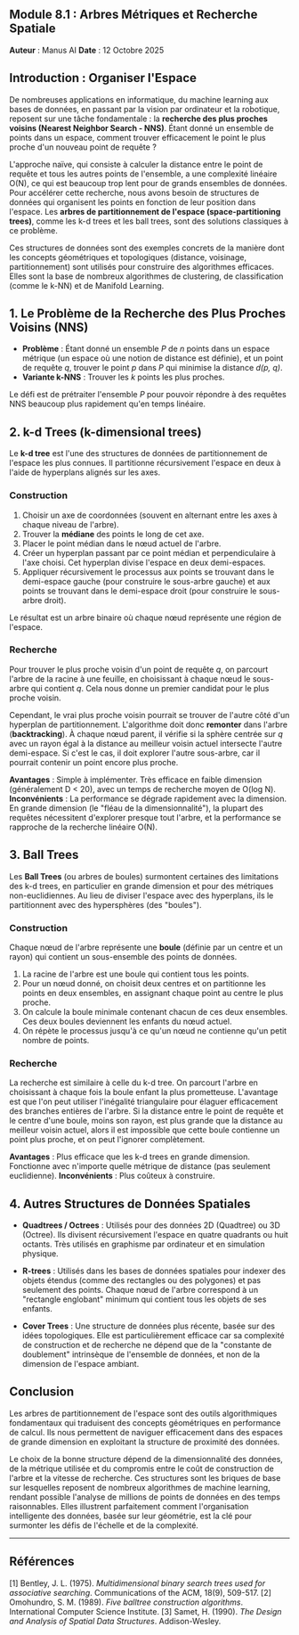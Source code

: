 ## Module 8.1 : Arbres Métriques et Recherche Spatiale

**Auteur** : Manus AI
**Date** : 12 Octobre 2025

## Introduction : Organiser l'Espace

De nombreuses applications en informatique, du machine learning aux bases de données, en passant par la vision par ordinateur et la robotique, reposent sur une tâche fondamentale : la **recherche des plus proches voisins (Nearest Neighbor Search - NNS)**. Étant donné un ensemble de points dans un espace, comment trouver efficacement le point le plus proche d'un nouveau point de requête ?

L'approche naïve, qui consiste à calculer la distance entre le point de requête et tous les autres points de l'ensemble, a une complexité linéaire O(N), ce qui est beaucoup trop lent pour de grands ensembles de données. Pour accélérer cette recherche, nous avons besoin de structures de données qui organisent les points en fonction de leur position dans l'espace. Les **arbres de partitionnement de l'espace (space-partitioning trees)**, comme les k-d trees et les ball trees, sont des solutions classiques à ce problème.

Ces structures de données sont des exemples concrets de la manière dont les concepts géométriques et topologiques (distance, voisinage, partitionnement) sont utilisés pour construire des algorithmes efficaces. Elles sont la base de nombreux algorithmes de clustering, de classification (comme le k-NN) et de Manifold Learning.

## 1. Le Problème de la Recherche des Plus Proches Voisins (NNS)

- **Problème** : Étant donné un ensemble *P* de *n* points dans un espace métrique (un espace où une notion de distance est définie), et un point de requête *q*, trouver le point *p* dans *P* qui minimise la distance *d(p, q)*.
- **Variante k-NNS** : Trouver les *k* points les plus proches.

Le défi est de prétraiter l'ensemble *P* pour pouvoir répondre à des requêtes NNS beaucoup plus rapidement qu'en temps linéaire.

## 2. k-d Trees (k-dimensional trees)

Le **k-d tree** est l'une des structures de données de partitionnement de l'espace les plus connues. Il partitionne récursivement l'espace en deux à l'aide de hyperplans alignés sur les axes.

### Construction

1.  Choisir un axe de coordonnées (souvent en alternant entre les axes à chaque niveau de l'arbre).
2.  Trouver la **médiane** des points le long de cet axe.
3.  Placer le point médian dans le nœud actuel de l'arbre.
4.  Créer un hyperplan passant par ce point médian et perpendiculaire à l'axe choisi. Cet hyperplan divise l'espace en deux demi-espaces.
5.  Appliquer récursivement le processus aux points se trouvant dans le demi-espace gauche (pour construire le sous-arbre gauche) et aux points se trouvant dans le demi-espace droit (pour construire le sous-arbre droit).

Le résultat est un arbre binaire où chaque nœud représente une région de l'espace.

### Recherche

Pour trouver le plus proche voisin d'un point de requête *q*, on parcourt l'arbre de la racine à une feuille, en choisissant à chaque nœud le sous-arbre qui contient *q*. Cela nous donne un premier candidat pour le plus proche voisin.

Cependant, le vrai plus proche voisin pourrait se trouver de l'autre côté d'un hyperplan de partitionnement. L'algorithme doit donc **remonter** dans l'arbre (**backtracking**). À chaque nœud parent, il vérifie si la sphère centrée sur *q* avec un rayon égal à la distance au meilleur voisin actuel intersecte l'autre demi-espace. Si c'est le cas, il doit explorer l'autre sous-arbre, car il pourrait contenir un point encore plus proche.

**Avantages** : Simple à implémenter. Très efficace en faible dimension (généralement D < 20), avec un temps de recherche moyen de O(log N).
**Inconvénients** : La performance se dégrade rapidement avec la dimension. En grande dimension (le "fléau de la dimensionnalité"), la plupart des requêtes nécessitent d'explorer presque tout l'arbre, et la performance se rapproche de la recherche linéaire O(N).

## 3. Ball Trees

Les **Ball Trees** (ou arbres de boules) surmontent certaines des limitations des k-d trees, en particulier en grande dimension et pour des métriques non-euclidiennes. Au lieu de diviser l'espace avec des hyperplans, ils le partitionnent avec des hypersphères (des "boules").

### Construction

Chaque nœud de l'arbre représente une **boule** (définie par un centre et un rayon) qui contient un sous-ensemble des points de données.

1.  La racine de l'arbre est une boule qui contient tous les points.
2.  Pour un nœud donné, on choisit deux centres et on partitionne les points en deux ensembles, en assignant chaque point au centre le plus proche.
3.  On calcule la boule minimale contenant chacun de ces deux ensembles. Ces deux boules deviennent les enfants du nœud actuel.
4.  On répète le processus jusqu'à ce qu'un nœud ne contienne qu'un petit nombre de points.

### Recherche

La recherche est similaire à celle du k-d tree. On parcourt l'arbre en choisissant à chaque fois la boule enfant la plus prometteuse. L'avantage est que l'on peut utiliser l'inégalité triangulaire pour élaguer efficacement des branches entières de l'arbre. Si la distance entre le point de requête et le centre d'une boule, moins son rayon, est plus grande que la distance au meilleur voisin actuel, alors il est impossible que cette boule contienne un point plus proche, et on peut l'ignorer complètement.

**Avantages** : Plus efficace que les k-d trees en grande dimension. Fonctionne avec n'importe quelle métrique de distance (pas seulement euclidienne).
**Inconvénients** : Plus coûteux à construire.

## 4. Autres Structures de Données Spatiales

- **Quadtrees / Octrees** : Utilisés pour des données 2D (Quadtree) ou 3D (Octree). Ils divisent récursivement l'espace en quatre quadrants ou huit octants. Très utilisés en graphisme par ordinateur et en simulation physique.

- **R-trees** : Utilisés dans les bases de données spatiales pour indexer des objets étendus (comme des rectangles ou des polygones) et pas seulement des points. Chaque nœud de l'arbre correspond à un "rectangle englobant" minimum qui contient tous les objets de ses enfants.

- **Cover Trees** : Une structure de données plus récente, basée sur des idées topologiques. Elle est particulièrement efficace car sa complexité de construction et de recherche ne dépend que de la "constante de doublement" intrinsèque de l'ensemble de données, et non de la dimension de l'espace ambiant.

## Conclusion

Les arbres de partitionnement de l'espace sont des outils algorithmiques fondamentaux qui traduisent des concepts géométriques en performance de calcul. Ils nous permettent de naviguer efficacement dans des espaces de grande dimension en exploitant la structure de proximité des données.

Le choix de la bonne structure dépend de la dimensionnalité des données, de la métrique utilisée et du compromis entre le coût de construction de l'arbre et la vitesse de recherche. Ces structures sont les briques de base sur lesquelles reposent de nombreux algorithmes de machine learning, rendant possible l'analyse de millions de points de données en des temps raisonnables. Elles illustrent parfaitement comment l'organisation intelligente des données, basée sur leur géométrie, est la clé pour surmonter les défis de l'échelle et de la complexité.

---

## Références

[1] Bentley, J. L. (1975). *Multidimensional binary search trees used for associative searching*. Communications of the ACM, 18(9), 509-517.
[2] Omohundro, S. M. (1989). *Five balltree construction algorithms*. International Computer Science Institute.
[3] Samet, H. (1990). *The Design and Analysis of Spatial Data Structures*. Addison-Wesley.

